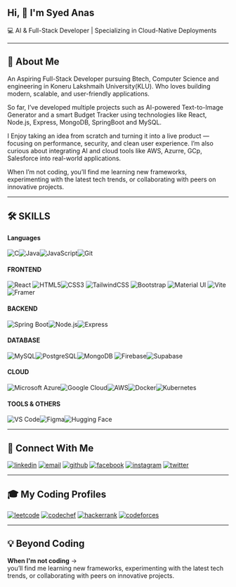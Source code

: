 ## Hi, 👋 I'm Syed Anas

💻 AI & Full-Stack Developer | Specializing in Cloud-Native Deployments



---
## 🚀 About Me

An Aspiring Full-Stack Developer pursuing Btech, Computer Science and engineering in Koneru Lakshmaih University(KLU). Who loves building modern, scalable, and user-friendly applications.

So far, I’ve developed multiple projects such as AI-powered Text-to-Image Generator and a smart Budget Tracker using technologies like React, Node.js, Express, MongoDB, SpringBoot and MySQL.

I Enjoy taking an idea from scratch and turning it into a live product — focusing on performance, security, and clean user experience. I’m also curious about integrating AI and cloud tools like AWS, Azurre, GCp, Salesforce into real-world applications.

When I’m not coding, you’ll find me learning new frameworks, experimenting with the latest tech trends, or collaborating with peers on innovative projects.



---
## 🛠️ SKILLS

#### Languages
<img src="https://img.shields.io/badge/C-000000?style=for-the-badge&logo=c&logoColor=white" alt="C" /><img src="https://img.shields.io/badge/Java-000000?style=for-the-badge&logo=openjdk&logoColor=white" alt="Java" /><img src="https://img.shields.io/badge/JavaScript-000000?style=for-the-badge&logo=javascript&logoColor=white" alt="JavaScript" /><img src="https://img.shields.io/badge/Git-000000?style=for-the-badge&logo=git&logoColor=white" alt="Git" />


#### FRONTEND
<img src="https://img.shields.io/badge/React-000000?style=for-the-badge&logo=react&logoColor=white" alt="React" />   <img src="https://img.shields.io/badge/HTML5-000000?style=for-the-badge&logo=html5&logoColor=white" alt="HTML5" /><img src="https://img.shields.io/badge/CSS3-000000?style=for-the-badge&logo=css3&logoColor=white" alt="CSS3" />   <img src="https://img.shields.io/badge/TailwindCSS-000000?style=for-the-badge&logo=tailwindcss&logoColor=white" alt="TailwindCSS" />   <img src="https://img.shields.io/badge/Bootstrap-000000?style=for-the-badge&logo=bootstrap&logoColor=white" alt="Bootstrap" />   <img src="https://img.shields.io/badge/Material%20UI-000000?style=for-the-badge&logo=mui&logoColor=white" alt="Material UI" />   <img src="https://img.shields.io/badge/Vite-000000?style=for-the-badge&logo=vite&logoColor=white" alt="Vite" />   <img src="https://img.shields.io/badge/Framer-000000?style=for-the-badge&logo=framer&logoColor=white" alt="Framer" />


#### BACKEND
<img src="https://img.shields.io/badge/Spring%20Boot-000000?style=for-the-badge&logo=springboot&logoColor=white" alt="Spring Boot" /><img src="https://img.shields.io/badge/Node.js-000000?style=for-the-badge&logo=nodedotjs&logoColor=white" alt="Node.js" /><img src="https://img.shields.io/badge/Express.js-000000?style=for-the-badge&logo=express&logoColor=white" alt="Express" />



#### DATABASE
<img src="https://img.shields.io/badge/MySQL-000000?style=for-the-badge&logo=mysql&logoColor=white" alt="MySQL" /><img src="https://img.shields.io/badge/PostgreSQL-000000?style=for-the-badge&logo=postgresql&logoColor=white" alt="PostgreSQL" /><img src="https://img.shields.io/badge/MongoDB-000000?style=for-the-badge&logo=mongodb&logoColor=white" alt="MongoDB" />
<img src="https://img.shields.io/badge/Firebase-000000?style=for-the-badge&logo=firebase&logoColor=white" alt="Firebase" /><img src="https://img.shields.io/badge/Supabase-000000?style=for-the-badge&logo=supabase&logoColor=white" alt="Supabase" />

#### CLOUD
<img src="https://img.shields.io/badge/Azure-000000?style=for-the-badge&logo=microsoftazure&logoColor=white" alt="Microsoft Azure" /><img src="https://img.shields.io/badge/Google%20Cloud-000000?style=for-the-badge&logo=googlecloud&logoColor=white" alt="Google Cloud" /><img src="https://img.shields.io/badge/AWS-000000?style=for-the-badge&logo=amazonwebservices&logoColor=white" alt="AWS" /><img src="https://img.shields.io/badge/Docker-000000?style=for-the-badge&logo=docker&logoColor=white" alt="Docker" /><img src="https://img.shields.io/badge/Kubernetes-000000?style=for-the-badge&logo=kubernetes&logoColor=white" alt="Kubernetes" />

#### TOOLS & OTHERS
<img src="https://img.shields.io/badge/VS%20Code-000000?style=for-the-badge&logo=visualstudiocode&logoColor=white" alt="VS Code" /><img src="https://img.shields.io/badge/Figma-000000?style=for-the-badge&logo=figma&logoColor=white" alt="Figma" /><img src="https://img.shields.io/badge/Hugging%20Face-000000?style=for-the-badge&logo=huggingface&logoColor=white" alt="Hugging Face" />




---
## 🔗 Connect With Me

<!-- [![portfolio](https://img.shields.io/badge/my_portfolio-000?style=for-the-badge)](https://my-portfolio.com) -->
[![linkedin](https://img.shields.io/badge/linkedin-000000?style=for-the-badge)](https://linkedin.com/in/-syedanas)
[![email](https://img.shields.io/badge/email-000000?style=for-the-badge&logo=gmail&logoColor=white)](mailto:anasannu44455@gmail.com)
[![github](https://img.shields.io/badge/github-000000?style=for-the-badge&logo=github&logoColor=white)](https://github.com/Anas-Sd)
[![facebook](https://img.shields.io/badge/facebook-000000?style=for-the-badge&logo=facebook&logoColor=white)](https://facebook.com/your-facebook-username)
[![instagram](https://img.shields.io/badge/instagram-000000?style=for-the-badge&logo=instagram&logoColor=white)](https://instagram.com/your-instagram-username)
[![twitter](https://img.shields.io/badge/twitter-000000?style=for-the-badge&logo=twitter&logoColor=white)](https://twitter.com/your-twitter-username)



---
##  🎓 My Coding Profiles

[![leetcode](https://img.shields.io/badge/leetcode-000000?style=for-the-badge&logo=leetcode&logoColor=white)](https://leetcode.com/your-leetcode-username)
[![codechef](https://img.shields.io/badge/codechef-000000?style=for-the-badge&logo=codechef&logoColor=white)](https://www.codechef.com/users/your-codechef-username)
[![hackerrank](https://img.shields.io/badge/hackerrank-000000?style=for-the-badge&logo=hackerrank&logoColor=white)](https://www.hackerrank.com/your-hackerrank-username)
[![codeforces](https://img.shields.io/badge/codeforces-000000?style=for-the-badge&logo=codeforces&logoColor=white)](https://codeforces.com/profile/your-codeforces-username)



---
## 💡 Beyond Coding

**When I'm not coding** ->  
you’ll find me learning new frameworks, experimenting with the latest tech trends, or collaborating with peers on innovative projects.
